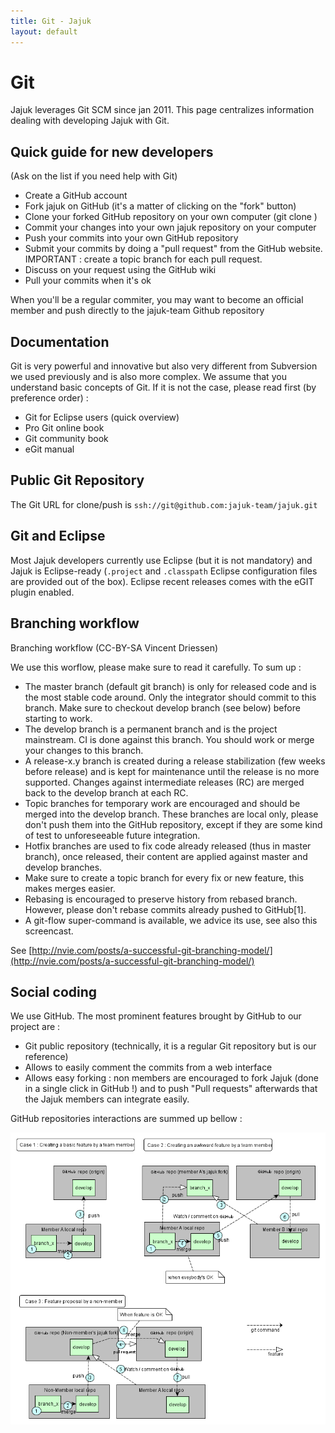 ```yaml
---
title: Git - Jajuk
layout: default
---
```


# Git

Jajuk leverages Git SCM since jan 2011. This page centralizes information dealing with developing Jajuk with Git.


## Quick guide for new developers

(Ask on the list if you need help with Git)

- Create a GitHub account
- Fork jajuk on GitHub (it's a matter of clicking on the "fork" button)
- Clone your forked GitHub repository on your own computer (git clone <your GitHub project>)
- Commit your changes into your own jajuk repository on your computer
- Push your commits into your own GitHub repository
- Submit your commits by doing a "pull request" from the GitHub website. IMPORTANT : create a topic branch for each pull request.
- Discuss on your request using the GitHub wiki
- Pull your commits when it's ok 

<div class="info">
  <p>When you'll be a regular commiter, you may want to become an official member and push directly to the jajuk-team Github repository</p>
</div>

## Documentation

Git is very powerful and innovative but also very different from Subversion we used previously and is also more complex. We assume that you understand basic concepts of Git. If it is not the case, please read first (by preference order) :

- Git for Eclipse users (quick overview)
- Pro Git online book
- Git community book
- eGit manual 

## Public Git Repository

The Git URL for clone/push is ``ssh://git@github.com:jajuk-team/jajuk.git`` 
 
## Git and Eclipse

Most Jajuk developers currently use Eclipse (but it is not mandatory) and Jajuk is Eclipse-ready (``.project`` and ``.classpath`` Eclipse configuration files are provided out of the box). Eclipse recent releases comes with the eGIT plugin enabled.


## Branching workflow
Branching workflow (CC-BY-SA Vincent Driessen)

We use this worflow, please make sure to read it carefully. To sum up :

 - The master branch (default git branch) is only for released code and is the most stable code around. Only the integrator should commit to this branch. Make sure to checkout develop branch (see below) before starting to work.
 - The develop branch is a permanent branch and is the project mainstream. CI is done against this branch. You should work or merge your changes to this branch.
 - A release-x.y branch is created during a release stabilization (few weeks before release) and is kept for maintenance until the release is no more supported. Changes against intermediate releases (RC) are merged back to the develop branch at each RC.
 - Topic branches for temporary work are encouraged and should be merged into the develop branch. These branches are local only, please don't push them into the GitHub repository, except if they are some kind of test to unforeseeable future integration. 
 - Hotfix branches are used to fix code already released (thus in master branch), once released, their content are applied against master and develop branches.
 - Make sure to create a topic branch for every fix or new feature, this makes merges easier.
 - Rebasing is encouraged to preserve history from rebased branch. However, please don't rebase commits already pushed to GitHub[1].
 - A git-flow super-command is available, we advice its use, see also this screencast. 

See [http://nvie.com/posts/a-successful-git-branching-model/](http://nvie.com/posts/a-successful-git-branching-model/)

## Social coding

We use GitHub. The most prominent features brought by GitHub to our project are :

 - Git public repository (technically, it is a regular Git repository but is our reference)
 - Allows to easily comment the commits from a web interface
 - Allows easy forking : non members are encouraged to fork Jajuk (done in a single click in GitHub !) and to push "Pull requests" afterwards that the Jajuk members can integrate easily. 

GitHub repositories interactions are summed up bellow :

![Jajuk Git interactions](/images/Jajuk_github.png)
